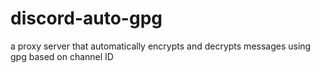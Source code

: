 # discord-auto-gpg
a proxy server that automatically encrypts and decrypts messages using gpg based on channel ID
